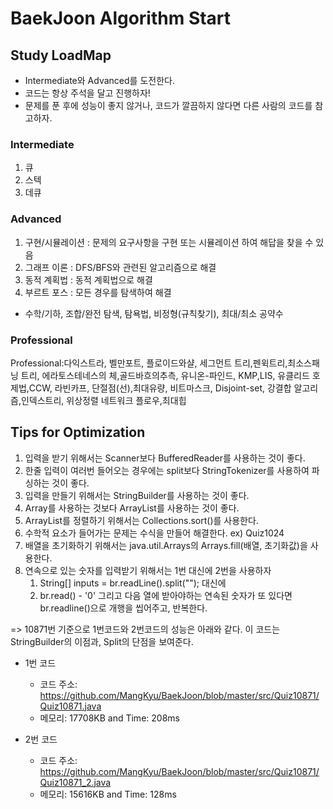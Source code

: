 # BaekJoon Algorithm Start  

## Study LoadMap

* Intermediate와 Advanced를 도전한다.
* 코드는 항상 주석을 달고 진행하자!
* 문제를 푼 후에 성능이 좋지 않거나, 코드가 깔끔하지 않다면 다른 사람의 코드를 참고하자.

### Intermediate
1. 큐
2. 스텍
3. 데큐

### Advanced
1. 구현/시뮬레이션 : 문제의 요구사항을 구현 또는 시뮬레이션 하여 해답을 찾을 수 있음
2. 그래프 이론 : DFS/BFS와 관련된 알고리즘으로 해결
3. 동적 계획법 : 동적 계획법으로 해결
4. 부르트 포스 : 모든 경우를 탐색하여 해결


+ 수학/기하, 조합/완전 탐색, 탐욕법, 비정형(규칙찾기), 최대/최소 공약수

### Professional
Professional:다익스트라, 벨만포트, 플로이드와샬, 세그먼트 트리,펜윅트리,최소스패닝 트리, 에라토스테네스의 체,골드바흐의추측, 유니온-파인드,
 KMP,LIS, 유클리드 호제법,CCW, 라빈카프, 단절점(선),최대유량, 비트마스크, Disjoint-set, 강결합 알고리즘,인덱스트리, 위상정렬
네트워크 플로우,최대힙




## Tips for Optimization
1. 입력을 받기 위해서는 Scanner보다 BufferedReader를 사용하는 것이 좋다.
2. 한줄 입력이 여러번 들어오는 경우에는 split보다 StringTokenizer를 사용하여 파싱하는 것이 좋다.
3. 입력을 만들기 위해서는 StringBuilder를 사용하는 것이 좋다.
4. Array를 사용하는 것보다 ArrayList를 사용하는 것이 좋다.
5. ArrayList를 정렬하기 위해서는 Collections.sort()를 사용한다. 
6. 수학적 요소가 들어가는 문제는 수식을 만들어 해결한다. ex) Quiz1024
7. 배열을 초기화하기 위해서는 java.util.Arrays의 Arrays.fill(배열, 초기화값)을 사용한다.
8. 연속으로 있는 숫자를 입력받기 위해서는 1번 대신에 2번을 사용하자
    1. String[] inputs = br.readLine().split(""); 대신에 
    2. br.read() - '0' 그리고 다음 열에 받아야하는 연속된 숫자가 또 있다면 br.readline()으로 개행을 씹어주고, 반복한다.


=> 10871번 기준으로 1번코드와 2번코드의 성능은 아래와 같다. 이 코드는 StringBuilder의 이점과, Split의 단점을 보여준다.
* 1번 코드  
    * 코드 주소: https://github.com/MangKyu/BaekJoon/blob/master/src/Quiz10871/Quiz10871.java
    * 메모리: 17708KB and Time: 208ms
    
* 2번 코드  
    * 코드 주소: https://github.com/MangKyu/BaekJoon/blob/master/src/Quiz10871/Quiz10871_2.java
    * 메모리: 15616KB and Time: 128ms    
    
